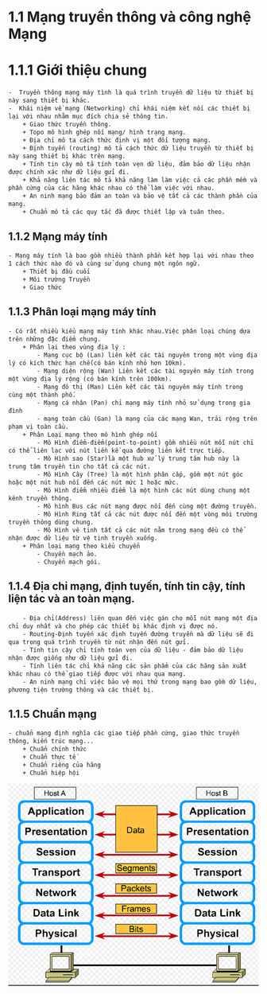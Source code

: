 # 1.1 Mạng truyền thông và công nghệ Mạng
# 1.1.1 Giới thiệu chung 
    -  Truyền thông mạng máy tình là quá trình truyền dữ liệu từ thiết bị này sang thiết bị khác.
    -  Khái niệm về mạng (Networking) chỉ khái niệm kết nối các thiết bị lại với nhau nhằm mục đích chia sẻ thông tin.
        + Giao thức truyền thông.
        + Topo mô hình ghép nối mạng/ hình trạng mạng.
        + Địa chỉ mô ta cách thức định vị một đối tượng mạng.
        + Định tuyến (routing) mô tả cách thức dữ liệu truyền từ thiết bị này sang thiết bị khác trên mạng.
        + Tính tin cậy mô tả tính toàn vẹn dữ liệu, đảm bảo dữ liệu nhận được chính xác như dữ liệu gửi đi.
        + Khả năng liên tác mô tả khả năng làm làm việc cả các phần mềm và phần cứng của các hãng khác nhau có thể làm việc với nhau.
        + An ninh mạng bảo đảm an toàn và bảo vệ tất cả các thành phần của mạng.
        + Chuẩn mô tả các quy tắc đã được thiết lập và tuân theo.
## 1.1.2 Mạng máy tính 
    - Mạng máy tính là bao gồm nhiều thành phần kết hợp lại với nhau theo 1 cách thức nào đó và cùng sử dụng chung một ngôn ngữ.
        + Thiết bị đầu cuối
        + Môi trường Truyền
        + Giao thức
## 1.1.3 Phân loại mạng máy tính 
    - Có rất nhiều kiểu mạng máy tính khác nhau.Việc phân loại chúng dựa trên những đặc điểm chung.
        + Phân lại theo vùng địa lý : 
            - Mạng cục bộ (Lan) liên kết các tài nguyên trong một vùng địa lý có kích thức hạn chế(có bán kính nhỏ hơn 10km).
            - Mạng diện rộng (Wan) Liên kết các tài nguyên máy tính trong một vùng địa lý rộng (có bán kính trên 100km).
            - Mạng đô thị (Man) Liên kết các tài nguyên máy tính trong cùng một thành phố.
            - Mạng cá nhân (Pan) chỉ mạng máy tính nhỏ sử dụng trong gia đình
            - mạng toàn cầu (Gan) là mạng của các mạng Wan, trải rộng trên phạm vị toàn cầu.
        + Phân Loại mạng theo mô hình ghép nối
            - Mô Hình điểm-điểm(point-to-point) gồm nhiều nút mỗi nút chỉ có thể liên lạc với nút liền kề qua đường liên kết trực tiếp.
            - Mô Hình sao (Star)là một hub xử lý trung tâm hub này là trung tâm truyền tin cho tất cả các nút.
            - Mô Hình Cây (Tree) là một hình phân cấp, gồm một nút góc hoặc một nút hub nối đến các nút mức 1 hoặc mức.
            - Mô Hình điểm nhiều điểm là một hình các nút dùng chung một kênh truyền thông.
            - Mô hình Bus các nút mạng được nối đến cùng một đường truyền.
            - Mô Hình Ring tất cả các nút được nối đến một vòng môi trường truyền thông dùng chung.
            - Mô Hình vê tinh tất cả các nút nằm trong mạng đều có thể nhận được dữ liệu từ vệ tinh truyền xuống.
        + Phân loại mạng theo kiểu chuyển
            - Chuyền mạch ảo.
            - Chuyển mạch gói.
## 1.1.4 Địa chỉ mạng, định tuyến, tính tin cậy, tính liện tác và an toàn mạng.
        - Địa chỉ(Address) liên quan đến việc gán cho mỗi nút mạng một địa chỉ duy nhất và cho phép các thiết bị khác định vị được nó.
        - Routing-Định tuyến xác định tuyến đường truyền mà dữ liệu sẽ đi qua trong quá trình truyền từ nút nhận đến nút gửi.
        - Tính tin cậy chỉ tính toàn vẹn của dữ liệu - đảm bảo dữ liệu nhận được giống như dữ liệu gửi đi.
        - Tính liên tác chỉ khả năng các sản phẩm của các hãng sản xuất khác nhau có thể giao tiếp được với nhau qua mạng.
        - An ninh mạng chỉ việc bảo vệ mọi thứ trong mạng bao gồm dữ liệu, phương tiện trường thông và các thiết bị.
## 1.1.5 Chuẩn mạng 
    - chuẩn mạng định nghĩa các giao tiếp phần cứng, giao thức truyền thông, kiến trúc mạng...
        + Chuẩn chính thức 
        + Chuẩn thực tế 
        + Chuẩn riêng của hãng
        + Chuẩn hiệp hội
<img src="jmg/1.PNG">
